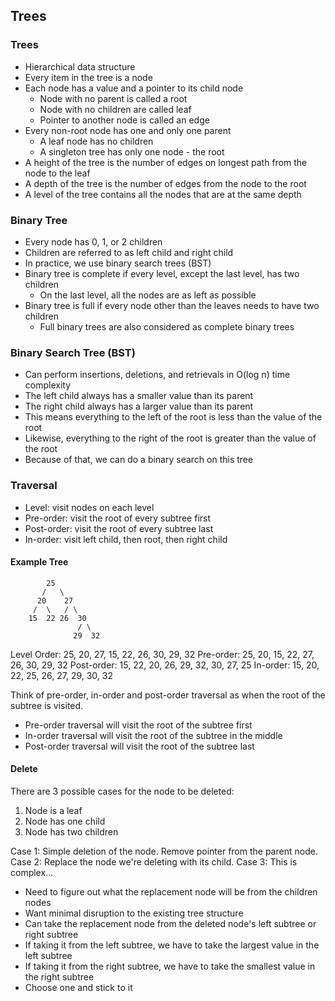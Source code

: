 ## Trees

### Trees
- Hierarchical data structure
- Every item in the tree is a node
- Each node has a value and a pointer to its child node
  - Node with no parent is called a root
  - Node with no children are called leaf
  - Pointer to another node is called an edge
- Every non-root node has one and only one parent
  - A leaf node has no children
  - A singleton tree has only one node - the root
- A height of the tree is the number of edges on longest path from the node to the leaf
- A depth of the tree is the number of edges from the node to the root
- A level of the tree contains all the nodes that are at the same depth

### Binary Tree
- Every node has 0, 1, or 2 children
- Children are referred to as left child and right child
- In practice, we use binary search trees (BST)
- Binary tree is complete if every level, except the last level, has two children
  - On the last level, all the nodes are as left as possible
- Binary tree is full if every node other than the leaves needs to have two children
  - Full binary trees are also considered as complete binary trees

### Binary Search Tree (BST)
- Can perform insertions, deletions, and retrievals in O(log n) time complexity
- The left child always has a smaller value than its parent
- The right child always has a larger value than its parent
- This means everything to the left of the root is less than the value of the root
- Likewise, everything to the right of the root is greater than the value of the root
- Because of that, we can do a binary search on this tree


### Traversal
- Level: visit nodes on each level
- Pre-order: visit the root of every subtree first
- Post-order: visit the root of every subtree last
- In-order: visit left child, then root, then right child

#### Example Tree
            25
           /   \
          20    27
         /  \   / \
        15  22 26  30
                   / \
                  29  32

Level Order: 25, 20, 27, 15, 22, 26, 30, 29, 32
Pre-order: 25, 20, 15, 22, 27, 26, 30, 29, 32
Post-order: 15, 22, 20, 26, 29, 32, 30, 27, 25
In-order: 15, 20, 22, 25, 26, 27, 29, 30, 32

Think of pre-order, in-order and post-order traversal as when the root of the subtree is visited.
- Pre-order traversal will visit the root of the subtree first
- In-order traversal will visit the root of the subtree in the middle
- Post-order traversal will visit the root of the subtree last

#### Delete
There are 3 possible cases for the node to be deleted:
1. Node is a leaf
2. Node has one child
3. Node has two children

Case 1: Simple deletion of the node. Remove pointer from the parent node.
Case 2: Replace the node we're deleting with its child.
Case 3: This is complex...
- Need to figure out what the replacement node will be from the children nodes
- Want minimal disruption to the existing tree structure
- Can take the replacement node from the deleted node's left subtree or right subtree
- If taking it from the left subtree, we have to take the largest value in the left subtree
- If taking it from the right subtree, we have to take the smallest value in the right subtree
- Choose one and stick to it
